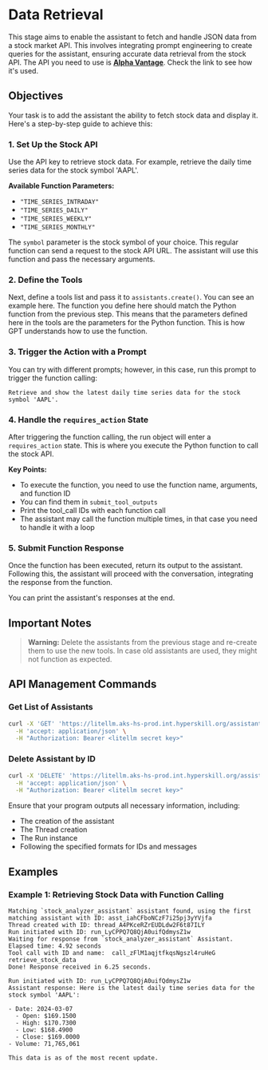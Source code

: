 # Data Retrieval

This stage aims to enable the assistant to fetch and handle JSON data from a stock market API. This involves integrating prompt engineering to create queries for the assistant, ensuring accurate data retrieval from the stock API. The API you need to use is [**Alpha Vantage**](https://www.alphavantage.co/support/#api-key). Check the link to see how it's used.

## Objectives

Your task is to add the assistant the ability to fetch stock data and display it. Here's a step-by-step guide to achieve this:

### 1. Set Up the Stock API
Use the API key to retrieve stock data. For example, retrieve the daily time series data for the stock symbol 'AAPL'.

**Available Function Parameters:**
- `"TIME_SERIES_INTRADAY"`
- `"TIME_SERIES_DAILY"`
- `"TIME_SERIES_WEEKLY"`
- `"TIME_SERIES_MONTHLY"`

The `symbol` parameter is the stock symbol of your choice. This regular function can send a request to the stock API URL. The assistant will use this function and pass the necessary arguments.

### 2. Define the Tools
Next, define a tools list and pass it to `assistants.create()`. You can see an example here. The function you define here should match the Python function from the previous step. This means that the parameters defined here in the tools are the parameters for the Python function. This is how GPT understands how to use the function.

### 3. Trigger the Action with a Prompt
You can try with different prompts; however, in this case, run this prompt to trigger the function calling:

```
Retrieve and show the latest daily time series data for the stock symbol 'AAPL'.
```

### 4. Handle the `requires_action` State
After triggering the function calling, the run object will enter a `requires_action` state. This is where you execute the Python function to call the stock API. 

**Key Points:**
- To execute the function, you need to use the function name, arguments, and function ID
- You can find them in `submit_tool_outputs`
- Print the tool_call IDs with each function call
- The assistant may call the function multiple times, in that case you need to handle it with a loop

### 5. Submit Function Response
Once the function has been executed, return its output to the assistant. Following this, the assistant will proceed with the conversation, integrating the response from the function.

You can print the assistant's responses at the end.

## Important Notes

> **Warning:** Delete the assistants from the previous stage and re-create them to use the new tools. In case old assistants are used, they might not function as expected.

## API Management Commands

### Get List of Assistants
```bash
curl -X 'GET' 'https://litellm.aks-hs-prod.int.hyperskill.org/assistants' \
  -H 'accept: application/json' \
  -H "Authorization: Bearer <litellm secret key>"
```

### Delete Assistant by ID
```bash
curl -X 'DELETE' 'https://litellm.aks-hs-prod.int.hyperskill.org/assistants/asst_<id>' \
  -H 'accept: application/json' \
  -H "Authorization: Bearer <litellm secret key>"
```

Ensure that your program outputs all necessary information, including:
- The creation of the assistant
- The Thread creation
- The Run instance
- Following the specified formats for IDs and messages

## Examples

### Example 1: Retrieving Stock Data with Function Calling

```
Matching `stock_analyzer_assistant` assistant found, using the first matching assistant with ID: asst_iahCFboNCzF7i25pj3yYVjfa
Thread created with ID: thread_A4PKceRZrEUDLdw2F6t87ILY
Run initiated with ID: run_LyCPPQ7Q8QjA0uifQdmysZ1w
Waiting for response from `stock_analyzer_assistant` Assistant. Elapsed time: 4.92 seconds
Tool call with ID and name:  call_zFlM1aqjtfkqsNgszl4ruHeG retrieve_stock_data
Done! Response received in 6.25 seconds.

Run initiated with ID: run_LyCPPQ7Q8QjA0uifQdmysZ1w
Assistant response: Here is the latest daily time series data for the stock symbol 'AAPL':

- Date: 2024-03-07
  - Open: $169.1500
  - High: $170.7300
  - Low: $168.4900
  - Close: $169.0000
- Volume: 71,765,061

This data is as of the most recent update.
```